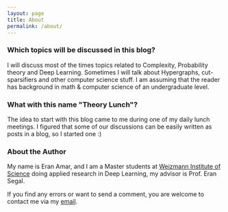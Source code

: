 ```yaml
---
layout: page
title: About
permalink: /about/
---
```


### Which topics will be discussed in this blog?

I will discuss most of the times topics related to Complexity, Probability theory and Deep Learning. Sometimes I will talk about Hypergraphs, cut-sparsifiers and other computer science stuff. I am assuming that the reader has background in math & computer science of an undergraduate level.


### What with this name "Theory Lunch"?
 
The idea to start with this blog came to me during one of my daily lunch meetings. I figured that some of our discussions can be easily written as posts in a blog, so I started one :)


### About the Author

My name is Eran Amar, and I am a Master students at [Weizmann Institute of Science](https://www.weizmann.ac.il/feinberg/academics/msc-program-outline) doing applied research in Deep Learning, my advisor is Prof. Eran Segal. 

If you find any errors or want to send a comment, you are welcome to contact me via my [email](mailto:eran.amar@weizmann.ac.il). 